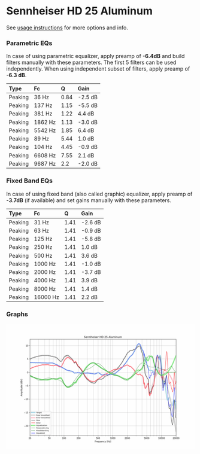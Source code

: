 # Sennheiser HD 25 Aluminum
See [usage instructions](https://github.com/jaakkopasanen/AutoEq#usage) for more options and info.

### Parametric EQs
In case of using parametric equalizer, apply preamp of **-6.4dB** and build filters manually
with these parameters. The first 5 filters can be used independently.
When using independent subset of filters, apply preamp of **-6.3 dB**.

| Type    | Fc      |    Q | Gain    |
|:--------|:--------|:-----|:--------|
| Peaking | 36 Hz   | 0.84 | -2.5 dB |
| Peaking | 137 Hz  | 1.15 | -5.5 dB |
| Peaking | 381 Hz  | 1.22 | 4.4 dB  |
| Peaking | 1862 Hz | 1.13 | -3.0 dB |
| Peaking | 5542 Hz | 1.85 | 6.4 dB  |
| Peaking | 89 Hz   | 5.44 | 1.0 dB  |
| Peaking | 104 Hz  | 4.45 | -0.9 dB |
| Peaking | 6608 Hz | 7.55 | 2.1 dB  |
| Peaking | 9687 Hz | 2.2  | -2.0 dB |

### Fixed Band EQs
In case of using fixed band (also called graphic) equalizer, apply preamp of **-3.7dB**
(if available) and set gains manually with these parameters.

| Type    | Fc       |    Q | Gain    |
|:--------|:---------|:-----|:--------|
| Peaking | 31 Hz    | 1.41 | -2.6 dB |
| Peaking | 63 Hz    | 1.41 | -0.9 dB |
| Peaking | 125 Hz   | 1.41 | -5.8 dB |
| Peaking | 250 Hz   | 1.41 | 1.0 dB  |
| Peaking | 500 Hz   | 1.41 | 3.6 dB  |
| Peaking | 1000 Hz  | 1.41 | -1.0 dB |
| Peaking | 2000 Hz  | 1.41 | -3.7 dB |
| Peaking | 4000 Hz  | 1.41 | 3.9 dB  |
| Peaking | 8000 Hz  | 1.41 | 1.4 dB  |
| Peaking | 16000 Hz | 1.41 | 2.2 dB  |

### Graphs
![](./Sennheiser%20HD%2025%20Aluminum.png)